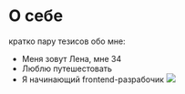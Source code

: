 # О себе

кратко пару тезисов обо мне:
- Меня зовут Лена, мне 34
- Люблю путешестовать
- Я начинающий frontend-разрабочик
  ![](/Users/user/Desktop/DB657E98-D5DC-4E55-9FE9-4B4D7E1043EC_1_105_c.jpeg)